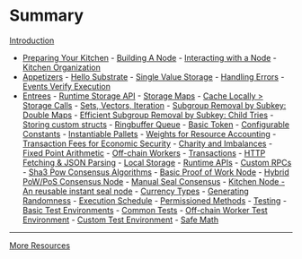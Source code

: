 # Summary

[Introduction](./introduction.md)

-   [Preparing Your Kitchen](./1-prepare-kitchen/index.md) -
    [Building A Node](./1-prepare-kitchen/1-build-node.md) -
    [Interacting with a Node](./1-prepare-kitchen/2-interact-node.md) -
    [Kitchen Organization](./1-prepare-kitchen/3-kitchen-organization.md)
-   [Appetizers](./2-appetizers/index.md) - [Hello Substrate](./2-appetizers/1-hello-substrate.md) -
    [Single Value Storage](./2-appetizers/2-storage-values.md) -
    [Handling Errors](./2-appetizers/3-errors.md) -
    [Events Verify Execution](./2-appetizers/4-events.md)
-   [Entrees](./3-entrees/index.md) - [Runtime Storage API](./3-entrees/storage-api/index.md) -
    [Storage Maps](./3-entrees/storage-api/storage-maps.md) -
    [Cache Locally > Storage Calls](./3-entrees/storage-api/cache.md) -
    [Sets, Vectors, Iteration](./3-entrees/storage-api/sets-vecs-iteration.md) -
    [Subgroup Removal by Subkey: Double Maps](./3-entrees/storage-api/double.md) -
    [Efficient Subgroup Removal by Subkey: Child Tries](./3-entrees/storage-api/childtries.md) -
    [Storing custom structs](./3-entrees/storage-api/structs.md) -
    [Ringbuffer Queue](./3-entrees/storage-api/ringbuffer.md) -
    [Basic Token](./3-entrees/basic-token.md) - [Configurable Constants](./3-entrees/constants.md) -
    [Instantiable Pallets](./3-entrees/instantiable.md) -
    [Weights for Resource Accounting](./3-entrees/weights.md) -
    [Transaction Fees for Economic Security](./3-entrees/fees.md) -
    [Charity and Imbalances](./3-entrees/charity.md) -
    [Fixed Point Arithmetic](./3-entrees/fixed-point.md) -
    [Off-chain Workers](./3-entrees/off-chain-workers/index.md) -
    [Transactions](./3-entrees/off-chain-workers/transactions.md) -
    [HTTP Fetching & JSON Parsing](./3-entrees/off-chain-workers/http-json.md) -
    [Local Storage](./3-entrees/off-chain-workers/storage.md) -
    [Runtime APIs](./3-entrees/runtime-api.md) - [Custom RPCs](./3-entrees/custom-rpc.md) -
    [Sha3 Pow Consensus Algorithms](./3-entrees/sha3-pow-consensus.md) -
    [Basic Proof of Work Node](./3-entrees/basic-pow.md) -
    [Hybrid PoW/PoS Consensus Node](./3-entrees/hybrid-consensus.md) -
    [Manual Seal Consensus](./3-entrees/manual-seal.md) -
    [Kitchen Node - An reusable instant seal node](./3-entrees/kitchen-node.md) -
    [Currency Types](./3-entrees/currency.md) - [Generating Randomness](./3-entrees/randomness.md) -
    [Execution Schedule](./3-entrees/execution-schedule.md) -
    [Permissioned Methods](./3-entrees/permissioned-methods.md) -
    [Testing](./3-entrees/testing/index.md) -
    [Basic Test Environments](./3-entrees/testing/mock.md) -
    [Common Tests](./3-entrees/testing/common.md) -
    [Off-chain Worker Test Environment](./3-entrees/testing/off-chain-workers.md) -
    [Custom Test Environment](./3-entrees/testing/externalities.md) -
    [Safe Math](./3-entrees/safemath.md)

---

[More Resources](./more-resources.md)
